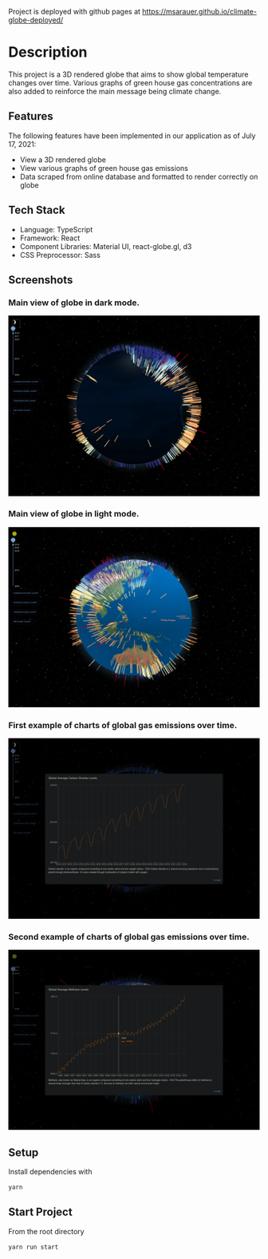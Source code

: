 Project is deployed with github pages at https://msarauer.github.io/climate-globe-deployed/

# Description

This project is a 3D rendered globe that aims to show global temperature changes over time. Various graphs of green house gas concentrations are also added to reinforce the main message being climate change.

## Features

The following features have been implemented in our application as of July 17, 2021:

- View a 3D rendered globe
- View various graphs of green house gas emissions
- Data scraped from online database and formatted to render correctly on globe

## Tech Stack

- Language: TypeScript
- Framework: React
- Component Libraries: Material UI, react-globe.gl, d3
- CSS Preprocessor: Sass

## Screenshots

### Main view of globe in dark mode.

!["Screenshot of URLs page"](https://github.com/mphbo/climate-globe/blob/master/public/1.png?raw=true)

### Main view of globe in light mode.

!["Screenshot of register page"](https://github.com/mphbo/climate-globe/blob/master/public/2.png?raw=true)

### First example of charts of global gas emissions over time.

!["Screenshot of register page"](https://github.com/mphbo/climate-globe/blob/master/public/3.png?raw=true)

### Second example of charts of global gas emissions over time.

!["Screenshot of register page"](https://github.com/mphbo/climate-globe/blob/master/public/4.png?raw=true)

## Setup

Install dependencies with 

```sh
yarn
```

## Start Project

From the root directory

```sh
yarn run start
```
